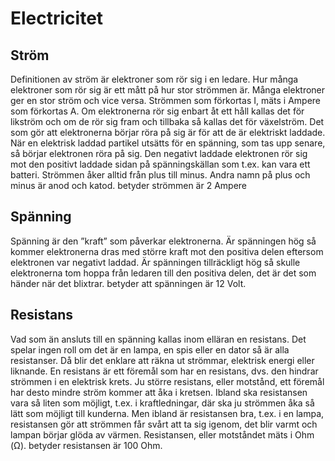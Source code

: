 # Electricitet
## Ström
Definitionen av ström är elektroner som rör sig i en ledare. Hur många elektroner som rör sig
är ett mått på hur stor strömmen är. Många elektroner ger en stor ström och vice versa.
Strömmen som förkortas I, mäts i Ampere som förkortas A. Om elektronerna rör sig enbart åt
ett håll kallas det för likström och om de rör sig fram och tillbaka så kallas det för växelström.
Det som gör att elektronerna börjar röra på sig är för att de är elektriskt laddade. När en
elektrisk laddad partikel utsätts för en spänning, som tas upp senare, så börjar elektronen
röra på sig. Den negativt laddade elektronen rör sig mot den positivt laddade sidan på
spänningskällan som t.ex. kan vara ett batteri. Strömmen åker alltid från plus till minus.
Andra namn på plus och minus är anod och katod.
betyder strömmen är 2 Ampere

## Spänning
Spänning är den ”kraft” som påverkar elektronerna. Är spänningen hög så kommer
elektronerna dras med större kraft mot den positiva delen eftersom elektronen var negativt
laddad. Är spänningen tillräckligt hög så skulle elektronerna tom hoppa från ledaren till den
positiva delen, det är det som händer när det blixtrar.
betyder att spänningen är 12 Volt.

## Resistans
Vad som än ansluts till en spänning kallas inom elläran en resistans. Det spelar ingen roll om
det är en lampa, en spis eller en dator så är alla resistanser. Då blir det enklare att räkna ut
strömmar, elektrisk energi eller liknande.
En resistans är ett föremål som har en resistans, dvs. den hindrar strömmen i en elektrisk
krets. Ju större resistans, eller motstånd, ett
föremål har desto mindre ström kommer att
åka i kretsen. Ibland ska resistansen vara så
liten som möjligt, t.ex. i kraftledningar, där ska
ju strömmen åka så lätt som möjligt till
kunderna. Men ibland är resistansen bra, t.ex. i
en lampa, resistansen gör att strömmen får
svårt att ta sig igenom, det blir varmt och
lampan börjar glöda av värmen.
Resistansen, eller motståndet mäts i Ohm (Ω).
betyder resistansen är 100 Ohm.

